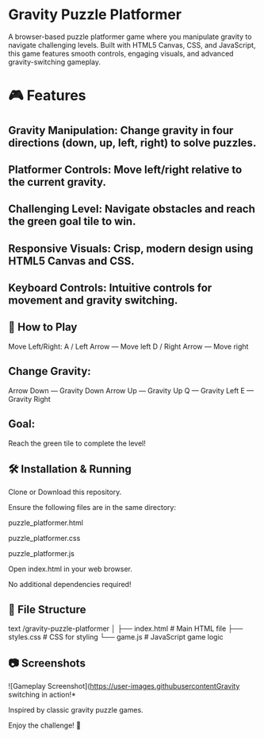 # Gravity Puzzle Platformer
A browser-based puzzle platformer game where you manipulate gravity to navigate challenging levels. Built with HTML5 Canvas, CSS, and JavaScript, this game features smooth controls, engaging visuals, and advanced gravity-switching gameplay.

# 🎮 Features
## Gravity Manipulation: Change gravity in four directions (down, up, left, right) to solve puzzles.

## Platformer Controls: Move left/right relative to the current gravity.

## Challenging Level: Navigate obstacles and reach the green goal tile to win.

## Responsive Visuals: Crisp, modern design using HTML5 Canvas and CSS.

## Keyboard Controls: Intuitive controls for movement and gravity switching.

## 🚀 How to Play
Move Left/Right:
A / Left Arrow — Move left
D / Right Arrow — Move right

## Change Gravity:
Arrow Down — Gravity Down
Arrow Up — Gravity Up
Q — Gravity Left
E — Gravity Right

## Goal:
Reach the green tile to complete the level!

## 🛠️ Installation & Running
Clone or Download this repository.

Ensure the following files are in the same directory:

puzzle_platformer.html

puzzle_platformer.css

puzzle_platformer.js

Open index.html in your web browser.

No additional dependencies required!

## 📁 File Structure
text
/gravity-puzzle-platformer
│
├── index.html      # Main HTML file
├── styles.css      # CSS for styling
└── game.js         # JavaScript game logic

## 📷 Screenshots
![Gameplay Screenshot](https://user-images.githubusercontentGravity switching in action!*


Inspired by classic gravity puzzle games.

Enjoy the challenge! 🚀